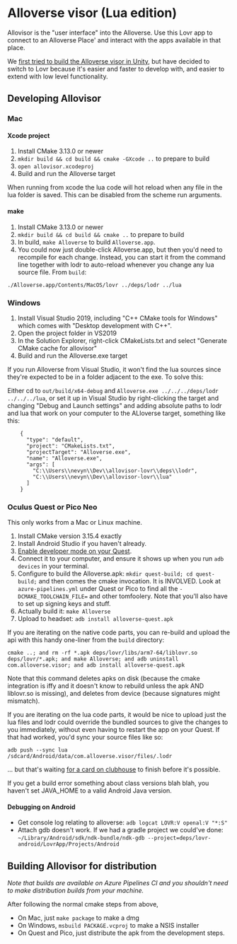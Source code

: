 # Alloverse visor (Lua edition)

Allovisor is the "user interface" into the Alloverse. Use this Lovr app to connect to an Alloverse Place' and interact with the apps available in that place.

We [first tried to build the Alloverse visor in Unity](https://github.com/alloverse/allovisor-unity),
but have decided to switch to Lovr because it's easier and faster to develop
with, and easier to extend with low level functionality.

## Developing Allovisor

### Mac

#### Xcode project

1. Install CMake 3.13.0 or newer
2. `mkdir build && cd build && cmake -GXcode ..` to prepare to build
3. `open allovisor.xcodeproj`
4. Build and run the Alloverse target

When running from xcode the lua code will hot reload when any file in the lua folder is saved. This can be disabled from the scheme run arguments. 

#### make

1. Install CMake 3.13.0 or newer
2. `mkdir build && cd build && cmake ..` to prepare to build
3. In build, `make Alloverse` to build `Alloverse.app`.
4. You could now just double-click Alloverse.app, but then you'd need to recompile
   for each change. Instead, you can start it from the command line together with
   lodr to auto-reload whenever you change any lua source file. From `build`:

`./Alloverse.app/Contents/MacOS/lovr ../deps/lodr ../lua`

### Windows

1. Install Visual Studio 2019, including "C++ CMake tools for Windows" which comes with "Desktop development with C++".
2. Open the project folder in VS2019
3. In the Solution Explorer, right-click CMakeLists.txt and select "Generate CMake cache for allovisor"
4. Build and run the Alloverse.exe target

If you run Alloverse from Visual Studio, it won't find the lua sources since they're expected to be
in a folder adjacent to the exe. To solve this:

Either cd to `out/build/x64-debug` and `Alloverse.exe ../../../deps/lodr ../../../lua`, or set it up
in Visual Studio by right-clicking the target and changing "Debug and Launch settings" and adding
absolute paths to lodr and lua that work on your computer to the ALloverse target, something like this:

```
    {
      "type": "default",
      "project": "CMakeLists.txt",
      "projectTarget": "Alloverse.exe",
      "name": "Alloverse.exe",
      "args": [
        "C:\\Users\\nevyn\\Dev\\allovisor-lovr\\deps\\lodr",
        "C:\\Users\\nevyn\\Dev\\allovisor-lovr\\lua"
      ]
    }
```

### Oculus Quest or Pico Neo

This only works from a Mac or Linux machine.

1. Install CMake version 3.15.4 exactly
2. Install Android Studio if you haven't already.
3. [Enable developer mode on your Quest](https://developer.oculus.com/documentation/quest/latest/concepts/mobile-device-setup-quest/).
4. Connect it to your computer, and ensure it shows up when you run `adb devices` in your terminal.
5. Configure to build the Alloverse.apk: `mkdir quest-build; cd quest-build;` and then comes the cmake invocation. It is INVOLVED. Look at `azure-pipelines.yml` under Quest or Pico to find all the `-DCMAKE_TOOLCHAIN_FILE=` and other tomfoolery. Note that you'll also have to set up signing keys and stuff.
6. Actually build it: `make Alloverse`
7. Upload to headset: `adb install alloverse-quest.apk`

If you are iterating on the native code parts, you can re-build and upload the api with this handy one-liner
from the `build` directory:

`cmake ..; and rm -rf *.apk deps/lovr/libs/arm7-64/liblovr.so deps/lovr/*.apk; and make Alloverse; and adb uninstall com.alloverse.visor; and adb install alloverse-quest.apk`

Note that this command deletes apks on disk (because the cmake integration is iffy and it doesn't know
to rebuild unless the apk AND liblovr.so is missing), and deletes from device (because signatures might mismatch).

If you are iterating on the lua code parts, it would be nice to upload just the lua files and
lodr could override the bundled sources to give the changes to you immediately, without even
having to restart the app on your Quest. If that had worked, you'd sync your source files like so:

`adb push --sync lua /sdcard/Android/data/com.alloverse.visor/files/.lodr`

... but that's waiting [for a card on clubhouse](https://app.clubhouse.io/alloverse/story/168/get-lodr-to-work-on-android-for-custom-alloverse-debug-apk)
to finish before it's possible.

If you get a build error something about class versions blah blah, you haven't set JAVA_HOME
to a valid Android Java version.

#### Debugging on Android

* Get console log relating to alloverse: `adb logcat LOVR:V openal:V "*:S"`
* Attach gdb doesn't work. If we had a gradle project we could've done: `~/Library/Android/sdk/ndk-bundle/ndk-gdb --project=deps/lovr-android/LovrApp/Projects/Android`

## Building Allovisor for distribution

_Note that builds are available on Azure Pipelines CI and you shouldn't need to make distribution builds from your machine._

After following the normal cmake steps from above,

* On Mac, just `make package` to make a dmg
* On Windows, `msbuild PACKAGE.vcproj` to make a NSIS installer
* On Quest and Pico, just distribute the apk from the development steps.
